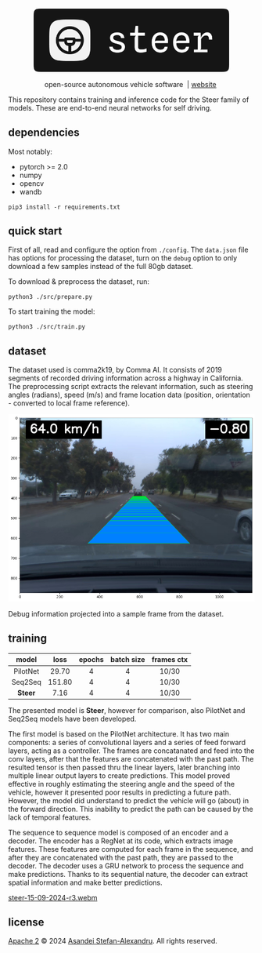 
<p align="center">
  <img src="./assets/logo.png" width="400"/>
</p>

<p align="center">
    open-source autonomous vehicle software&nbsp | <a href="https://asandei.com"> website</a>&nbsp
<br>

This repository contains training and inference code for the Steer family of models. These are end-to-end neural networks for self driving.

## dependencies

Most notably:
- pytorch >= 2.0
- numpy
- opencv
- wandb

```
pip3 install -r requirements.txt
```

## quick start

First of all, read and configure the option from `./config`. The `data.json` file has options for processing the dataset, turn on the `debug` option to only download a few samples instead of the full 80gb dataset.

To download & preprocess the dataset, run:

```
python3 ./src/prepare.py
```

To start training the model:

```
python3 ./src/train.py
```

## dataset

The dataset used is comma2k19, by Comma AI. It consists of 2019 segments of recorded driving information across a highway in California. The preprocessing script extracts the relevant information, such as steering angles (radians), speed (m/s) and frame location data (position, orientation - converted to local frame reference).

![debug picture](./assets/debug0.png)

Debug information projected into a sample frame from the dataset.

## training

**model** | **loss** | **epochs** | **batch size** | **frames ctx**
:--------:|:--------:|:----------:|:--------------:|:-------------:
 PilotNet |  29.70   |     4      |       4        |     10/30
 Seq2Seq  |  151.80  |     4      |       4        |     10/30
**Steer** |   7.16   |     4      |       4        |     10/30

The presented model is **Steer**, however for comparison, also PilotNet and Seq2Seq models have been developed.

The first model is based on the PilotNet architecture. It has two main components: a series of convolutional layers and a series of feed forward layers, acting as a controller. The frames are concatanated and feed into the conv layers, after that the features are concatenated with the past path. The resulted tensor is then passed thru the linear layers, later branching into multiple linear output layers to create predictions. This model proved effective in roughly estimating the steering angle and the speed of the vehicle, however it presented poor results in predicting a future path. However, the model did understand to predict the vehicle will go (about) in the forward direction. This inability to predict the path can be caused by the lack of temporal features.

The sequence to sequence model is composed of an encoder and a decoder. The encoder has a RegNet at its code, which extracts image features. These features are computed for each frame in the sequence, and after they are concatenated with the past path, they are passed to the decoder. The decoder uses a GRU network to process the sequence and make predictions. Thanks to its sequential nature, the decoder can extract spatial information and make better predictions.

[steer-15-09-2024-r3.webm](https://github.com/user-attachments/assets/f9702535-d440-406e-81ac-6f1424419517)

## license

[Apache 2](LICENSE) © 2024 [Asandei Stefan-Alexandru](https://asandei.com). All rights reserved.
